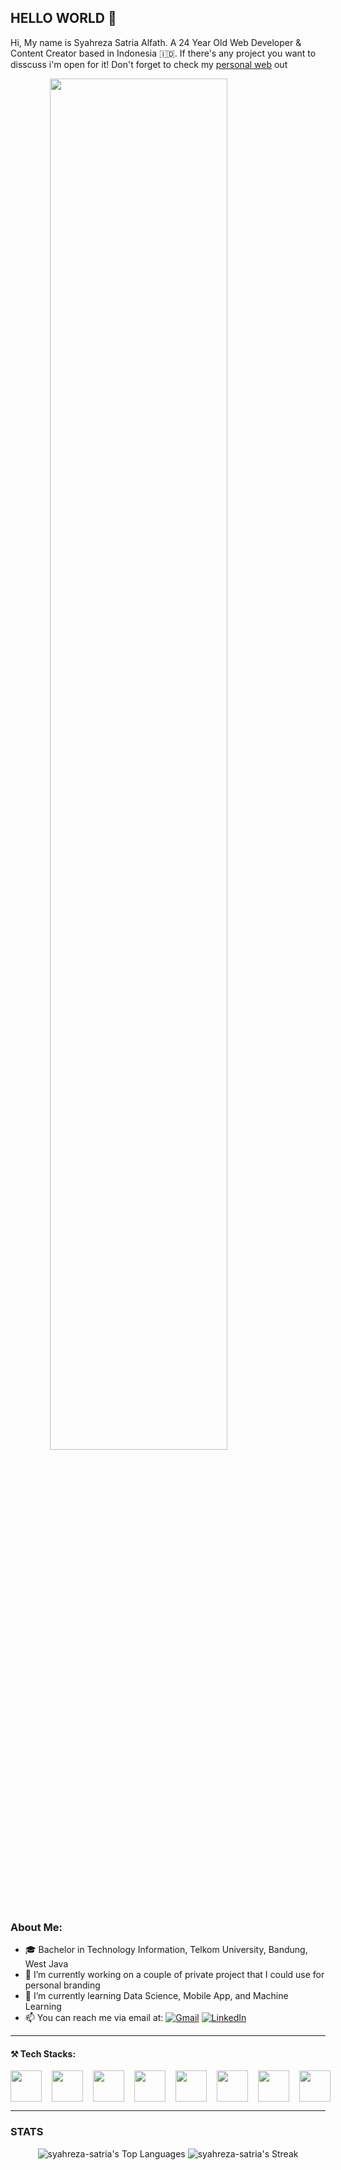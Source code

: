 ## HELLO WORLD 👋

Hi, My name is Syahreza Satria Alfath. A 24 Year Old Web Developer & Content Creator based in Indonesia 🇮🇩. If there's any project you want to disscuss i'm open for it! Don't forget to check my [personal web](https://syahrezasatria.com) out

<img src="https://media1.tenor.com/m/Cf2khe-6B04AAAAd/shikanoko-nokonoko-koshitantan-torako-koshi.gif" style="width:75%; display:flex; margin-left:auto; margin-right:auto; margin-top:8px; margin-bottom:8px">

### About Me:

- 🎓 Bachelor in Technology Information, Telkom University, Bandung, West Java
- 🔭 I’m currently working on a couple of private project that I could use for personal branding
- 🌱 I’m currently learning Data Science, Mobile App, and Machine Learning
- 📫 You can reach me via email at: [![Gmail](https://img.shields.io/badge/gmail-DB4437?style=for-the-badge&logo=gmail&logoColor=white)](mailto:satriaeza221@gmail.com) [![LinkedIn](https://img.shields.io/badge/LinkedIn-0077B5?style=for-the-badge&logo=linkedin&logoColor=white)](https://www.linkedin.com/in/syahreza-satria-alfath/)

---

#### ⚒️ Tech Stacks:

<div style="display:flex; gap:16px; align-items: center">
    <img src="https://cdn.worldvectorlogo.com/logos/html-1.svg" height="50">
    <img src="https://cdn.worldvectorlogo.com/logos/css-3.svg" height="50">
    <img src="https://cdn.worldvectorlogo.com/logos/javascript-r.svg" height="50">
    <img src="https://cdn.worldvectorlogo.com/logos/php-4.svg" width="50" class="background: solid #ffffff; border-radius: 100%">
    <img src="https://upload.wikimedia.org/wikipedia/commons/thumb/b/b2/Bootstrap_logo.svg/640px-Bootstrap_logo.svg.png" height="50">
    <img src="https://www.svgrepo.com/show/374118/tailwind.svg" height="50">
    <img src="https://upload.wikimedia.org/wikipedia/commons/thumb/9/9a/Laravel.svg/1280px-Laravel.svg.png?20190820171151" height="50">
    <img src="https://cdn.worldvectorlogo.com/logos/mysql-3.svg" height="50">
</div>

---

<h3 class="text-center">STATS</h3>

<div align="center">
  
  ![syahreza-satria's Top Languages](https://github-readme-stats.vercel.app/api/top-langs/?username=syahreza-satria&theme=default&show_icons=true&hide_border=true&layout=compact)
  ![syahreza-satria's Streak](https://github-readme-streak-stats.herokuapp.com/?user=syahreza-satria&theme=default&hide_border=true)


</div>
